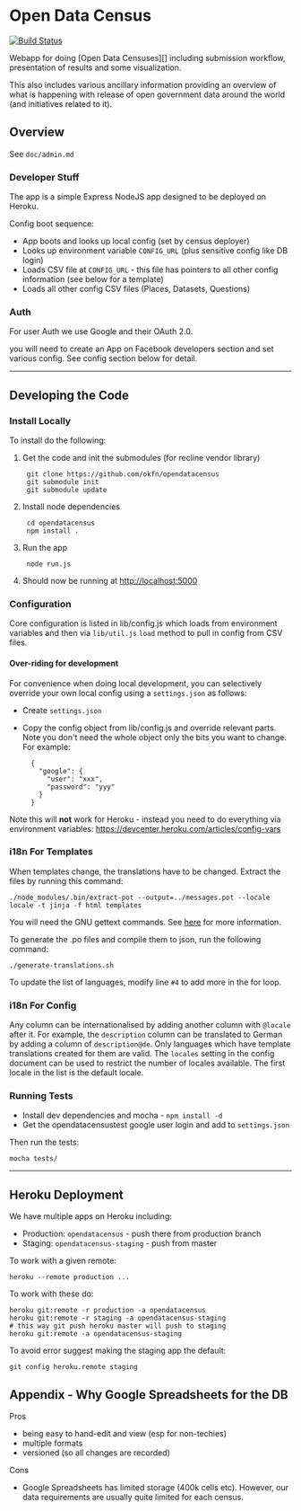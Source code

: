 # Open Data Census

[![Build Status](https://travis-ci.org/okfn/opendatacensus.png?branch=master)](https://travis-ci.org/okfn/opendatacensus)

Webapp for doing [Open Data Censuses][] including submission workflow,
presentation of results and some visualization.

[Open Data Census]: http://census.okfn.org/

This also includes various ancillary information providing an overview of what
is happening with release of open government data around the world (and
initiatives related to it).

## Overview

See `doc/admin.md`

### Developer Stuff

The app is a simple Express NodeJS app designed to be deployed on Heroku.

Config boot sequence:

* App boots and looks up local config (set by census deployer)
* Looks up environment variable `CONFIG_URL` (plus sensitive config like DB
  login)
* Loads CSV file at `CONFIG_URL` - this file has pointers to all other config
  information (see below for a template)
* Loads all other config CSV files (Places, Datasets, Questions)

### Auth

For user Auth we use Google and their OAuth 2.0.

you will need to create an App on Facebook developers section
and set various config. See config section below for detail.

------

## Developing the Code

### Install Locally

To install do the following:

1. Get the code and init the submodules (for recline vendor library)

        git clone https://github.com/okfn/opendatacensus
        git submodule init
        git submodule update

2. Install node dependencies

        cd opendatacensus
        npm install .

3. Run the app

        node run.js

4. Should now be running at <http://localhost:5000>


### Configuration

Core configuration is listed in lib/config.js which loads from environment
variables and then via `lib/util.js` `load` method to pull in config from CSV
files.


#### Over-riding for development

For convenience when doing local development, you can selectively override your
own local config using a `settings.json` as follows:

* Create `settings.json`
* Copy the config object from lib/config.js and override relevant parts. Note
  you don't need the whole object only the bits you want to change. For example:

        {
          "google": {
            "user": "xxx",
            "password": "yyy"
          }
        }

Note this will **not** work for Heroku - instead you need to do everything via
environment variables: https://devcenter.heroku.com/articles/config-vars

### i18n For Templates 

When templates change, the translations have to be changed. Extract the files by running this command:

    ./node_modules/.bin/extract-pot --output=../messages.pot --locale locale -t jinja -f html templates

You will need the GNU gettext commands. See [here](https://github.com/mozilla/i18n-abide/blob/master/docs/GETTEXT.md) for more information.

To generate the .po files and compile them to json, run the following command: 

    ./generate-translations.sh

To update the list of languages, modify line `#4` to add more in the for loop.

### i18n For Config

Any column can be internationalised by adding another column with `@locale` after it. For example, the `description` column can be translated to German by adding a column of `description@de`. Only languages which have template translations created for them are valid. The `locales` setting in the config document can be used to restrict the number of locales available. The first locale in the list is the default locale.

### Running Tests

* Install dev dependencies and mocha - `npm install -d`
* Get the opendatacensustest google user login and add to `settings.json`

Then run the tests:

    mocha tests/

------

## Heroku Deployment

We have multiple apps on Heroku including:

* Production: `opendatacensus` - push there from production branch
* Staging: `opendatacensus-staging` - push from master

To work with a given remote:

    heroku --remote production ...

To work with these do:

    heroku git:remote -r production -a opendatacensus
    heroku git:remote -r staging -a opendatacensus-staging
    # this way git push heroku master will push to staging
    heroku git:remote -a opendatacensus-staging

To avoid error suggest making the staging app the default:

    git config heroku.remote staging

## Appendix - Why Google Spreadsheets for the DB

Pros

* being easy to hand-edit and view (esp for non-techies)
* multiple formats
* versioned (so all changes are recorded)

Cons

* Google Spreadsheets has limited storage (400k cells etc). However, our data
  requirements are usually quite limited for each census.

